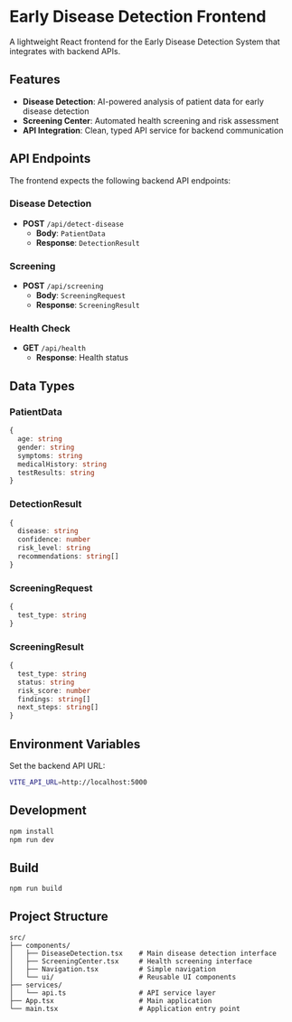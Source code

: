 # Early Disease Detection Frontend

A lightweight React frontend for the Early Disease Detection System that integrates with backend APIs.

## Features

- **Disease Detection**: AI-powered analysis of patient data for early disease detection
- **Screening Center**: Automated health screening and risk assessment
- **API Integration**: Clean, typed API service for backend communication

## API Endpoints

The frontend expects the following backend API endpoints:

### Disease Detection
- **POST** `/api/detect-disease`
  - **Body**: `PatientData`
  - **Response**: `DetectionResult`

### Screening
- **POST** `/api/screening`
  - **Body**: `ScreeningRequest`
  - **Response**: `ScreeningResult`

### Health Check
- **GET** `/api/health`
  - **Response**: Health status

## Data Types

### PatientData
```typescript
{
  age: string
  gender: string
  symptoms: string
  medicalHistory: string
  testResults: string
}
```

### DetectionResult
```typescript
{
  disease: string
  confidence: number
  risk_level: string
  recommendations: string[]
}
```

### ScreeningRequest
```typescript
{
  test_type: string
}
```

### ScreeningResult
```typescript
{
  test_type: string
  status: string
  risk_score: number
  findings: string[]
  next_steps: string[]
}
```

## Environment Variables

Set the backend API URL:
```bash
VITE_API_URL=http://localhost:5000
```

## Development

```bash
npm install
npm run dev
```

## Build

```bash
npm run build
```

## Project Structure

```
src/
├── components/
│   ├── DiseaseDetection.tsx    # Main disease detection interface
│   ├── ScreeningCenter.tsx     # Health screening interface
│   ├── Navigation.tsx          # Simple navigation
│   └── ui/                     # Reusable UI components
├── services/
│   └── api.ts                  # API service layer
├── App.tsx                     # Main application
└── main.tsx                    # Application entry point
```